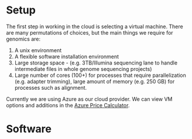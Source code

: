 # Setup
The first step in working in the cloud is selecting a virtual machine. There are many permutations of choices, but the main things we require for genomics are:
1. A unix environment
2. A flexible software installation environment
3. Large storage space - (e.g. 3TB/Illumina sequencing lane to handle intermediate files in whole genome sequencing projects)
4. Large number of cores (100+) for processes that require parallelization (e.g. adapter trimming), large amount of memory (e.g. 250 GB) for processes such as alignment. 

Currently we are using Azure as our cloud provider. We can view VM options and additions in the [Azure Price Calculator](https://azure.microsoft.com/en-ca/pricing/calculator/).
# Software
